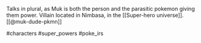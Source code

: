 Talks in plural, as Muk is both the person and the parasitic pokemon giving them power. Villain located in Nimbasa, in the [[Super-hero universe]]. [[@muk-dude-pkmn]]

#characters #super_powers #poke_irs 